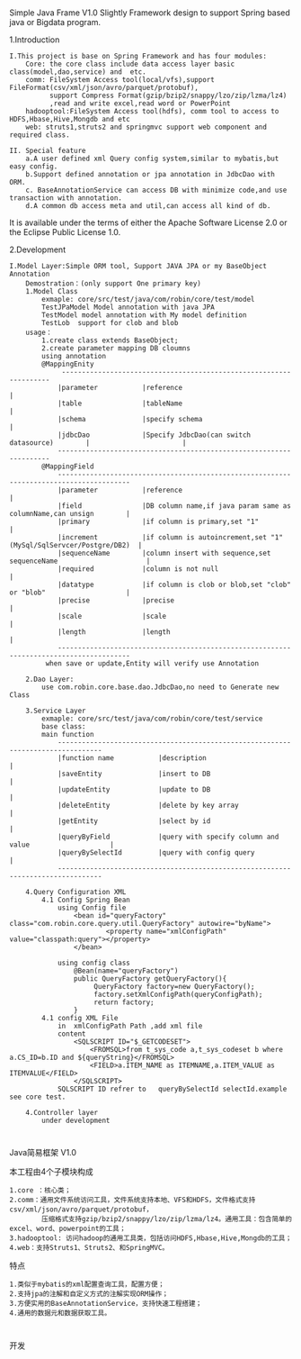 #
Simple Java Frame V1.0
Slightly Framework design to  support Spring based java or Bigdata program.

1.Introduction

	I.This project is base on Spring Framework and has four modules:
		Core: the core class include data access layer basic class(model,dao,service) and  etc.
		comm: FileSystem Access tool(local/vfs),support FileFormat(csv/xml/json/avro/parquet/protobuf),
		      support Compress Format(gzip/bzip2/snappy/lzo/zip/lzma/lz4)
		      ,read and write excel,read word or PowerPoint
		hadooptool:FileSystem Access tool(hdfs), comm tool to access to HDFS,Hbase,Hive,Mongdb and etc
		web: struts1,struts2 and springmvc support web component and required class.
   
    II. Special feature
        a.A user defined xml Query config system,similar to mybatis,but easy config.
        b.Support defined annotation or jpa annotation in JdbcDao with ORM.
        c. BaseAnnotationService can access DB with minimize code,and use transaction with annotation.
        d.A common db access meta and util,can access all kind of db.
        
 It is available under the terms of either the Apache Software License 2.0 or the Eclipse Public License 1.0.
 
 2.Development
 
    I.Model Layer:Simple ORM tool, Support JAVA JPA or my BaseObject Annotation
        Demostration：(only support One primary key) 
        1.Model Class
            exmaple: core/src/test/java/com/robin/core/test/model
            TestJPaModel Model annotation with java JPA
            TestModel model annotation with My model definition
            TestLob  support for clob and blob
        usage：
            1.create class extends BaseObject;
            2.create parameter mapping DB cloumns
            using annotation
            @MappingEnity 
                 -------------------------------------------------------------------
                |parameter           |reference                                     |
                |table               |tableName                                     |
                |schema              |specify schema                                |
                |jdbcDao             |Specify JdbcDao(can switch datasource)        |                       |
                --------------------------------------------------------------------
            @MappingField
                ----------------------------------------------------------------------------------------
                |parameter           |reference                                                         |
                |field               |DB column name,if java param same as columnName,can unsign        |
                |primary             |if column is primary,set "1"                                      |
                |increment           |if column is autoincrement,set "1"(MySql/SqlServcer/Postgre/DB2)  |
                |sequenceName        |column insert with sequence,set sequenceName                      |
                |required            |column is not null                                                |
                |datatype            |if column is clob or blob,set "clob" or "blob"                    |
                |precise             |precise                                                           |
                |scale               |scale                                                             |
                |length              |length                                                            |
                ----------------------------------------------------------------------------------------
             when save or update,Entity will verify use Annotation
                
        2.Dao Layer:
            use com.robin.core.base.dao.JdbcDao,no need to Generate new Class
            
        3.Service Layer
            exmaple: core/src/test/java/com/robin/core/test/service 
            base class:
            main function
                ---------------------------------------------------------------------------------
                |function name           |description                                           |
                |saveEntity              |insert to DB                                           |
                |updateEntity            |update to DB                                           |
                |deleteEntity            |delete by key array                                    |
                |getEntity               |select by id                                           |
                |queryByField            |query with specify column and value                    |
                |queryBySelectId         |query with config query                                |
                ---------------------------------------------------------------------------------    
        
        4.Query Configuration XML        
            4.1 Config Spring Bean
                using Config file                
                    <bean id="queryFactory" class="com.robin.core.query.util.QueryFactory" autowire="byName">
                        	<property name="xmlConfigPath" value="classpath:query"></property>
                    </bean>
                    
                using config class
                    @Bean(name="queryFactory")
                    public QueryFactory getQueryFactory(){
                         QueryFactory factory=new QueryFactory();
                         factory.setXmlConfigPath(queryConfigPath);
                         return factory;
                    }
            4.1 config XML File
                in  xmlConfigPath Path ,add xml file
                content
                    <SQLSCRIPT ID="$_GETCODESET">
                        <FROMSQL>from t_sys_code a,t_sys_codeset b where a.CS_ID=b.ID and ${queryString}</FROMSQL>
                    	<FIELD>a.ITEM_NAME as ITEMNAME,a.ITEM_VALUE as ITEMVALUE</FIELD>
                    </SQLSCRIPT>
                SQLSCRIPT ID refrer to   queryBySelectId selectId.example see core test.    
                
        4.Controller layer
            under development
            
        
    
 
 #
 Java简易框架 V1.0
 
 本工程由4个子模块构成
 
    1.core ：核心类；
 	2.comm：通用文件系统访问工具，文件系统支持本地、VFS和HDFS，文件格式支持csv/xml/json/avro/parquet/protobuf，
 	        压缩格式支持gzip/bzip2/snappy/lzo/zip/lzma/lz4。通用工具：包含简单的excel、word、powerpoint的工具；
 	3.hadooptool: 访问hadoop的通用工具类，包括访问HDFS,Hbase,Hive,Mongdb的工具；
 	4.web：支持Struts1、Struts2、和SpringMVC。
 
 特点
 
 	1.类似于mybatis的xml配置查询工具，配置方便；
 	2.支持jpa的注解和自定义方式的注解实现ORM操作；
 	3.方便实用的BaseAnnotationService，支持快速工程搭建；
 	4.通用的数据元和数据获取工具。
  
#
开发        
         
